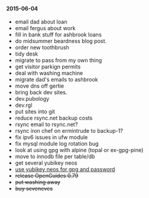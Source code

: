 #### 2015-06-04 ####

- email dad about loan
- email fergus about work
- fill in bank stuff for ashbrook loans
- do midsummer beardness blog post.
- order new toothbrush
- tidy desk
- migrate to pass from my own thing
- get visitor parkign permits
- deal with washing machine
- migrate dad's emails to ashbrook
- move dns off gertie
- bring back dev sites.
- dev.pubology
- dev.rgl
- put sites into git
- reduce rsync.net backup costs
- rsync email to rsync.net?
- rsync iron chef on ermintrude to backup-1?
- fix ipv6 issues in ufw module
- fix mysql module log rotation bug
- look at using gpg with alpine (topal or ex-gpg-pine)
- move to innodb file per table/db
- get several yubikey neos
- [use yubikey neos for gpg and password](http://viccuad.me/blog/secure-yourself-part-1-airgapped-computer-and-GPG-smartcards/) 
- ~~release OpenGuides 0.79~~
- ~~put washing away~~
- ~~buy seveneves~~
